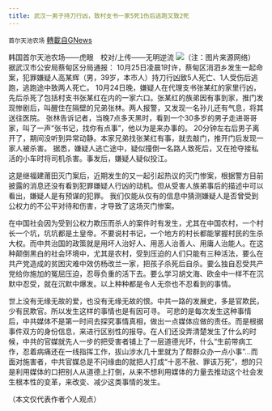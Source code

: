 ```yaml
---
title: 武汉一男子持刀行凶，致村支书一家5死1伤后逃跑又致2死
---
```

`首尔天池农场` [轉載自GNews](https://gnews.org/zh-hans/1618830/)

韩国首尔天池农场——虎眼　校对/上传——无明逆流
![](https://assets.gnews.org/wp-content/uploads/2021/10/HGTFG.jpg)（注：图片来源网络）
据武汉市公安局蔡甸区分局通报：
10月25日凌晨1时许，蔡甸区消泗乡发生一起命案，犯罪嫌疑人高某辉（男，39岁，本市人）持刀行凶致5人死亡、1人受伤后逃跑，逃跑途中致两人死亡。
10月24日晚，嫌疑人在代理支书张某红的家里行凶，先后杀死了包括村支书张某红在内的一家六口。张某红的族弟因有事到家，推门发现惨剧后，叫醒住在隔壁的兄弟张林。两人报警，又发现一名孙儿还有气息，将其送往医院。
张林告诉记者，当晚7点多天黑时，看到一个30多岁的男子走进哥哥家，叫了一声“张书记，找你有点事”，他以为是来办事的。
20分钟左右后男子离开了，期间没听到异常动静。本家兄弟找张某红有事，就去敲门，推开门后发现一家人被杀害。
据悉，嫌疑人逃亡途中，疑似撞倒一名路人致死后，又在抢夺接私活的小车时将司机杀害。事发后，嫌疑人疑似投江。

这是继福建莆田灭门案后，近期发生的又一起引起热议的灭门惨案，根据警方目前披露的消息还没有看到犯罪嫌疑人行凶的动机。但从受害人族弟事后的描述中可以看出，嫌疑人是有预谋的犯罪。
我们仅能从仅有的信息中猜测嫌疑人是否曾受到公权力的不公平对待和伤害，才导致了这场灭门惨案。

在中国社会因为受到公权力欺压而杀人的案件时有发生，尤其在中国农村，一个村长一个坑，坑坑都是土皇帝。不要说村书记，一个地方的村长都能掌握村民的生杀大权。而中共治国的政策就是用坏人治好人、用恶人治善人、用庸人治能人。在这种颠倒黑白的社会环境中，尤其是农村，受到压迫的人们只能有三种活法，要么在共产党造成的贫困灾难中效仿杨改兰一家，把孩子杀死后自杀。要么独自忍受共产党给你施加的冤屈压迫，忍辱负重的活下去。要么学习胡文海、欧金中一样不在沉默中忍受，就在沉默中爆发。以上种种都是令人无奈也不忍看到的事情。

世上没有无缘无故的爱，也没有无缘无故的恨。中共一路的发展史，多是官欺民，少有民欺官。所以发生这样的事情也是有因可寻。
可悲的是每次发生这种事情后，中共媒体不是第一时间去探究事情真相，做出一点媒体应做的责任。而是根据事件双方的身份信息，来进行区别性的报导。在人们还没弄清楚发生了什么的时候，中共的官媒就先人一步的把受害者铺上了一层道德光环，什么“生前带病工作，忍着病痛还在一线指挥工作，拔山涉水几十里就为了帮群众办一点小事”…而面对施害者，中共官媒总是不问缘由的就把人打成“十恶不赦、罪该万死”，想的只是利用媒体的口把别人从道德上打倒，从来不想利用媒体的力量去推动这个社会发生根本性的变革，来改变、减少这类事情的发生。

（本文仅代表作者个人观点）
